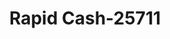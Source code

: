 ---
f_zip-code: 71601
f_state-code: AR
title: Rapid Cash-25711
f_phone: 870-534-6613
f_city-only: Pine Bluff
f_address: 1610 Brentwood Dr Pine Bluff
f_location-unique-id: '25711'
slug: rapid-cash-25711
updated-on: '2024-05-30T13:46:58.046Z'
created-on: '2024-05-30T13:36:59.803Z'
published-on: '2024-05-30T13:54:32.469Z'
f_city-state: cms/city/pine-bluff-ar.md
f_company: cms/company/rapid-cash.md
f_state: cms/state/arkansas.md
layout: '[payday-loan].html'
tags: payday-loan
---